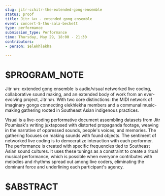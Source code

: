```yaml
---
slug: jitr-cchitr-the-extended-gong-ensemble
status: proof
title: Jitr จิตร - extended gong ensemble
event: concert-5-thu-sala-beckett
type: performance
submission_type: Performance
time: Thursday, May 29, 18:00 - 21:30
contributors:
- person: $elekhlekha

---
```


# $PROGRAM_NOTE

Jitr จตร: extended gong ensemble is audio/visual networked live coding,
collaborative sound making, and an extended body of work from an ever-evolving
project, Jitr จตร. With two core distinctions: the MIDI network of imaginary
gongs connecting elekhlekha members and a communal music-making gathering
rooted in Southeast Asian indigenous practices.

Visual is a live-coding performative document assembling datasets from Jitr
Poumisak's writing juxtaposed with distorted propaganda footage, weaving in the
narrative of oppressed sounds, people's voices, and memories.
The gathering focuses on making sounds with found objects. The sentiment of
networked live coding is to democratize interaction with each performer. The
performance is created with specific frequencies tied to Southeast Asian sound
cultures. It uses these tunings as a constraint to create a ritual musical
performance, which is possible when everyone contributes with melodies and
rhythms spread out among live coders, eliminating the dominant force and
underlining each participant's agency.

# $ABSTRACT



